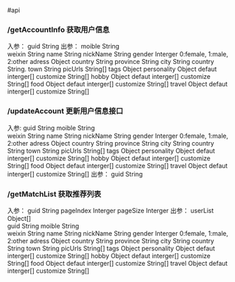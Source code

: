#api

### /getAccountInfo 获取用户信息
入参：
	guid 		String
出参：
	moible		String	
	weixin		String
	name 		String
	nickName	String
	gender		Interger 0:female, 1:male, 2:other
	adress		Object
		country		String
		province	String
		city		String
		country 	String.
		town		String
	picUrls 	String[]
	tags		Object
		personality	Object
			defaut	interger[]
			customize String[]
		hobby		Object
			defaut	interger[]
			customize String[]
		food		Object
			defaut	interger[]
			customize String[]
		travel		Object
			defaut	interger[]
			customize String[]

### /updateAccount 更新用户信息接口
入参:
	guid		String
	moible		String	
	weixin		String
	name 		String
	nickName	String
	gender		Interger 0:female, 1:male, 2:other
	adress		Object
		country		String
		province	String
		city		String
		country 	String
		town		String
	picUrls 	String[]
		tags		Object
		personality	Object
			defaut	interger[]
			customize String[]
		hobby		Object
			defaut	interger[]
			customize String[]
		food		Object
			defaut	interger[]
			customize String[]
		travel		Object
			defaut	interger[]
			customize String[]
出参：
	guid		String

### /getMatchList 获取推荐列表
入参：
	guid		String
	pageIndex	Interger
	pageSize	Interger
出参：
	userList	Object[]	
		guid		String
		moible		String	
		weixin		String
		name 		String
		nickName	String
		gender		Interger 0:female, 1:male, 2:other
		adress		Object
			country		String
			province	String
			city		String
			country 	String
			town		String
		picUrls 	String[]
			tags		Object
			personality	Object
				defaut	interger[]
				customize String[]
			hobby		Object
				defaut	interger[]
				customize String[]
			food		Object
				defaut	interger[]
				customize String[]
			travel		Object
				defaut	interger[]
				customize String[]

